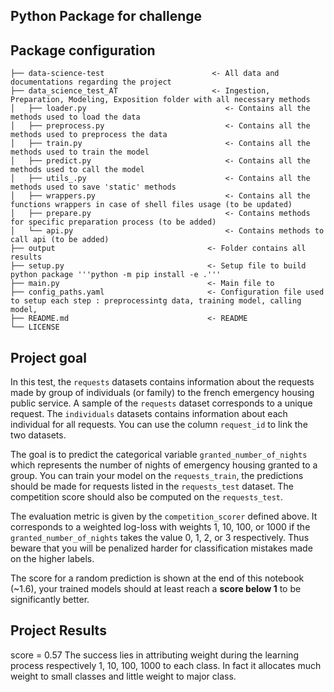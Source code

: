 ## Python Package for challenge ##


## Package configuration
```
├── data-science-test                        <- All data and documentations regarding the project
├── data_science_test_AT                     <- Ingestion, Preparation, Modeling, Exposition folder with all necessary methods
│   ├── loader.py                               <- Contains all the methods used to load the data 
│   ├── preprocess.py                           <- Contains all the methods used to preprocess the data 
│   ├── train.py                                <- Contains all the methods used to train the model
│   ├── predict.py                              <- Contains all the methods used to call the model
│   ├── utils_.py                               <- Contains all the methods used to save 'static' methods
│   ├── wrappers.py                             <- Contains all the functions wrappers in case of shell files usage (to be updated)
│   ├── prepare.py                              <- Contains methods for specific preparation process (to be added)
│   └── api.py                                  <- Contains methods to call api (to be added)
├── output                                  <- Folder contains all results
├── setup.py                                <- Setup file to build python package '''python -m pip install -e .'''
├── main.py                                 <- Main file to 
├── config_paths.yaml                       <- Configuration file used to setup each step : preprocessintg data, training model, calling model, 
├── README.md                               <- README
└── LICENSE
```


## Project goal

In this test, the `requests` datasets contains information about the requests made by group of individuals (or family) to the french emergency housing public service. A sample of the `requests` dataset corresponds to a unique request. The `individuals` datasets contains information about each individual for all requests.
You can use the column `request_id` to link the two datasets.

The goal is to predict the categorical variable `granted_number_of_nights` which represents the number of nights of emergency housing granted to a group. You can train your model on the `requests_train`, the predictions should be made for requests listed in the `requests_test` dataset. The competition score should also be computed on the `requests_test`.

The evaluation metric is given by the `competition_scorer` defined above. It corresponds to a weighted log-loss with weights 1, 10, 100, or 1000 if the `granted_number_of_nights` takes the value 0, 1, 2, or 3 respectively. Thus beware that you will be penalized harder for classification mistakes made on the higher labels.

The score for a random prediction is shown at the end of this notebook (~1.6), your trained models should at least reach a **score below 1** to be significantly better.

## Project Results 

score = 0.57
The success lies in attributing weight during the learning process respectively 1, 10, 100, 1000 to each class. In fact it allocates much weight to small classes and little weight to major class.





